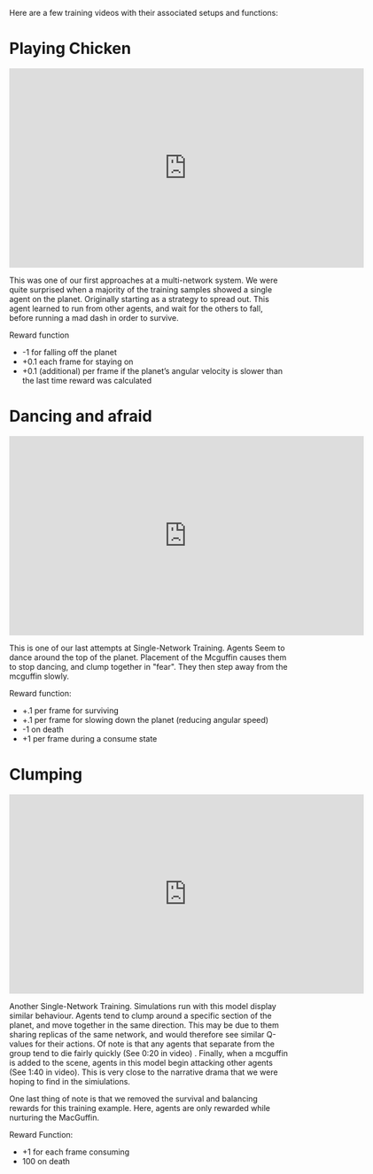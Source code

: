 Here are a few training videos with their associated setups and functions:

# Playing Chicken

<iframe src="https://player.vimeo.com/video/358820441" width="640" height="360" frameborder="0" allow="autoplay; fullscreen" allowfullscreen></iframe>

This was one of our first approaches at a multi-network system. We were quite surprised when a majority of the training samples showed a single agent on the planet. Originally starting as a strategy to spread out. This agent learned to run from other agents, and wait for the others to fall, before running a mad dash in order to survive.

Reward function
 - -1 for falling off the planet
 - +0.1 each frame for staying on
 - +0.1 (additional) per frame if the planet’s angular velocity is slower than the last time reward was calculated


# Dancing and afraid

<iframe src="https://player.vimeo.com/video/358836669" width="640" height="360" frameborder="0" allow="autoplay; fullscreen" allowfullscreen></iframe>

This is one of our last attempts at Single-Network Training.
Agents Seem to dance around the top of the planet. Placement of the Mcguffin causes them to stop dancing, and clump together in "fear".  They then step away from the mcguffin slowly. 

Reward function:
 - +.1 per frame for surviving
 - +.1 per frame for slowing down the planet (reducing angular speed)
 - -1 on death
 - +1 per frame during a consume state


# Clumping

<iframe src="https://player.vimeo.com/video/358842309" width="640" height="360" frameborder="0" allow="autoplay; fullscreen" allowfullscreen></iframe>

Another Single-Network Training. Simulations run with this model display similar behaviour. Agents tend to clump around a specific section of the planet, and move together in the same direction. This may be due to them sharing replicas of the same network, and would therefore see similar Q-values for their actions. Of note is that any agents that separate from the group tend to die fairly quickly (See 0:20 in video) . Finally, when a mcguffin is added to the scene, agents in this model begin attacking other agents (See 1:40 in video). This is very close to the narrative drama that we were hoping to find in the simiulations.

One last thing of note is that we removed the survival and balancing rewards for this training example. Here, agents are only rewarded while nurturing the MacGuffin.

Reward Function:
 - +1 for each frame consuming
 - 100 on death
